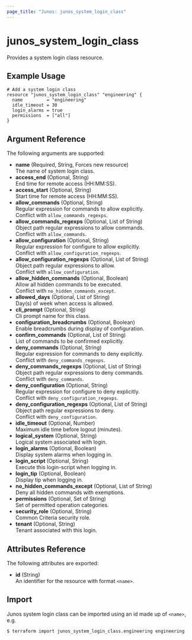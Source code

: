 ```yaml
---
page_title: "Junos: junos_system_login_class"
---
```


# junos_system_login_class

Provides a system login class resource.

## Example Usage

```hcl
# Add a system login class
resource "junos_system_login_class" "engineering" {
  name         = "engineering"
  idle_timeout = 30
  login_alarms = true
  permissions  = ["all"]
}
```

## Argument Reference

The following arguments are supported:

- **name** (Required, String, Forces new resource)  
  The name of system login class.
- **access_end** (Optional, String)  
  End time for remote access (HH:MM:SS).
- **access_start** (Optional, String)  
  Start time for remote access (HH:MM:SS).
- **allow_commands** (Optional, String)  
  Regular expression for commands to allow explicitly.  
  Conflict with `allow_commands_regexps`.
- **allow_commands_regexps** (Optional, List of String)  
  Object path regular expressions to allow commands.  
  Conflict with `allow_commands`.
- **allow_configuration** (Optional, String)  
  Regular expression for configure to allow explicitly.  
  Conflict with `allow_configuration_regexps`.
- **allow_configuration_regexps** (Optional, List of String)  
  Object path regular expressions to allow.  
  Conflict with `allow_configuration`.
- **allow_hidden_commands** (Optional, Boolean)  
  Allow all hidden commands to be executed.  
  Conflict with `no_hidden_commands_except`.
- **allowed_days** (Optional, List of String)  
  Day(s) of week when access is allowed.
- **cli_prompt** (Optional, String)  
  Cli prompt name for this class.
- **configuration_breadcrumbs** (Optional, Boolean)  
  Enable breadcrumbs during display of configuration.
- **confirm_commands** (Optional, List of String)  
  List of commands to be confirmed explicitly.
- **deny_commands** (Optional, String)  
  Regular expression for commands to deny explicitly.  
  Conflict with `deny_commands_regexps`.
- **deny_commands_regexps** (Optional, List of String)  
  Object path regular expressions to deny commands.  
  Conflict with `deny_commands`.
- **deny_configuration** (Optional, String)  
  Regular expression for configure to deny explicitly.  
  Conflict with `deny_configuration_regexps`.
- **deny_configuration_regexps** (Optional, List of String)  
  Object path regular expressions to deny.  
  Conflict with `deny_configuration`.
- **idle_timeout** (Optional, Number)  
  Maximum idle time before logout (minutes).
- **logical_system** (Optional, String)  
  Logical system associated with login.
- **login_alarms** (Optional, Boolean)  
  Display system alarms when logging in.
- **login_script** (Optional, String)  
  Execute this login-script when logging in.
- **login_tip** (Optional, Boolean)  
  Display tip when logging in.
- **no_hidden_commands_except** (Optional, List of String)  
  Deny all hidden commands with exemptions.
- **permissions** (Optional, Set of String)  
  Set of permitted operation categories.
- **security_role** (Optional, String)  
  Common Criteria security role.
- **tenant** (Optional, String)  
  Tenant associated with this login.

## Attributes Reference

The following attributes are exported:

- **id** (String)  
  An identifier for the resource with format `<name>`.

## Import

Junos system login class can be imported using an id made up of `<name>`, e.g.

```shell
$ terraform import junos_system_login_class.engineering engineering
```

